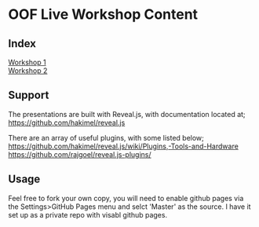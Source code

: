 # OOF Live Workshop Content

## Index
[Workshop 1](https://mefitzgerald.github.io/oof/ws_week1/#/)  
[Workshop 2](https://mefitzgerald.github.io/oof/ws_week2/#/)  

## Support   
The presentations are built with Reveal.js, with documentation located at;   
https://github.com/hakimel/reveal.js  

There are an array of useful plugins, with some listed below;   
https://github.com/hakimel/reveal.js/wiki/Plugins,-Tools-and-Hardware  
https://github.com/rajgoel/reveal.js-plugins/  

## Usage
Feel free to fork your own copy, you will need to enable github pages via the Settings>GitHub Pages 
menu and selct 'Master' as the source. I have it set up as a private repo with visabl github pages. 
